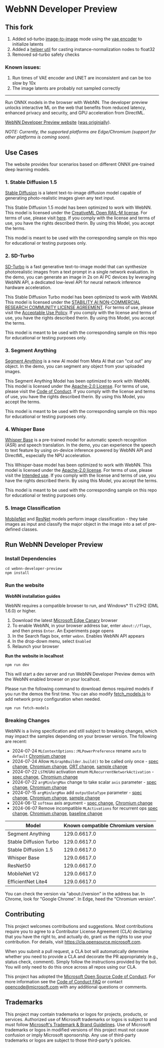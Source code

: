 # WebNN Developer Preview

## This fork
1. Added sd-turbo [image-to-image](demos/sd-turbo/index.js#L558) mode using the [vae encoder](https://huggingface.co/eyaler/sd-turbo-webnn/tree/main/vae_encoder) to initialize latents
2. Added a [helper util](demos/sd-turbo/fix_instance_norm.py) for casting instance-normalization nodes to float32
3. Removed sd-turbo safety checks

### Known issues:

1. Run times of VAE encoder and UNET are inconsistent and can be too slow by 10x
2. The image latents are probably not sampled correctly

---

Run ONNX models in the browser with WebNN. The developer preview unlocks interactive ML on the web that benefits from reduced latency, enhanced privacy and security, and GPU acceleration from DirectML.

[WebNN Developer Preview website](https://eyaler.github.io/webnn-developer-preview/)
([was originially](https://microsoft.github.io/webnn-developer-preview/)).

_NOTE: Currently, the supported platforms are Edge/Chromium (support for other platforms is coming soon)._

## Use Cases

The website provides four scenarios based on different ONNX pre-trained deep learning models.

### 1. Stable Diffusion 1.5

[Stable Diffusion](https://huggingface.co/microsoft/stable-diffusion-v1.5-webnn/tree/main) is a latent text-to-image diffusion model capable of generating photo-realistic images given any text input.

This Stable Diffusion 1.5 model has been optimized to work with WebNN. This model is licensed under the [CreativeML Open RAIL-M license](https://github.com/CompVis/stable-diffusion/blob/main/LICENSE). For terms of use, please visit [here](https://huggingface.co/runwayml/stable-diffusion-v1-5#uses). If you comply with the license and terms of use, you have the rights described therin. By using this Model, you accept the terms.

This model is meant to be used with the corresponding sample on this repo for educational or testing purposes only.


### 2. SD-Turbo

[SD-Turbo](https://huggingface.co/microsoft/sd-turbo-webnn/tree/main) is a fast generative text-to-image model that can synthesize photorealistic images from a text prompt in a single network evaluation. In the demo, you can generate an image in 2s on AI PC devices by leveraging WebNN API, a dedicated low-level API for neural network inference hardware acceleration.

This Stable Diffusion Turbo model has been optimized to work with WebNN. This model is licensed under the [STABILITY AI NON-COMMERCIAL RESEARCH COMMUNITY LICENSE AGREEMENT](https://huggingface.co/stabilityai/sd-turbo/blob/main/LICENSE). For terms of use, please visit the [Acceptable Use Policy](https://stability.ai/use-policy). If you comply with the license and terms of use, you have the rights described therin. By using this Model, you accept the terms.

This model is meant to be used with the corresponding sample on this repo for educational or testing purposes only.


### 3. Segment Anything

[Segment Anything](https://huggingface.co/microsoft/segment-anything-model-webnn/tree/main) is a new AI model from Meta AI that can "cut out" any object. In the demo, you can segment any object from your uploaded images.

This Segment Anything Model has been optimized to work with WebNN. This model is licensed under the [Apache-2.0 License](https://github.com/facebookresearch/segment-anything?tab=Apache-2.0-1-ov-file#readme). For terms of use, please visit the [Code of Conduct](https://github.com/facebookresearch/segment-anything?tab=coc-ov-file#readme). If you comply with the license and terms of use, you have the rights described therin. By using this Model, you accept the terms.

This model is meant to be used with the corresponding sample on this repo for educational or testing purposes only.


### 4. Whisper Base

[Whisper Base](https://huggingface.co/microsoft/whisper-base-webnn/tree/main) is a pre-trained model for automatic speech recognition (ASR) and speech translation. In the demo, you can experience the speech to text feature by using on-device inference powered by WebNN API and DirectML, especially the NPU acceleration.

This Whisper-base model has been optimized to work with WebNN. This model is licensed under the [Apache-2.0 license](https://huggingface.co/datasets/choosealicense/licenses/blob/main/markdown/apache-2.0.md). For terms of use, please visit the [Intended use](https://huggingface.co/openai/whisper-base#evaluated-use). If you comply with the license and terms of use, you have the rights described therin. By using this Model, you accept the terms.

This model is meant to be used with the corresponding sample on this repo for educational or testing purposes only.


### 5. Image Classification

[MobileNet](https://github.com/onnx/models/tree/main/validated/vision/classification/mobilenet) and [ResNet](https://github.com/onnx/models/tree/main/validated/vision/classification/resnet) models perform image classification - they take images as input and classify the major object in the image into a set of pre-defined classes.

## Run WebNN Developer Preview

### Install Dependencies

```
cd webnn-developer-preview
npm install
```

### Run the website

**WebNN installation guides**

WebNN requires a compatible browser to run, and Windows* 11 v21H2 (DML 1.6.0) or higher.

1. Download the latest [Microsoft Edge Canary](https://www.microsoft.com/edge/download/insider) browser
2. To enable WebNN, in your browser address bar, enter `about://flags`, and then press `Enter`. An Experiments page opens
3. In the Search flags box, enter `webnn`. Enables WebNN API appears
4. In the drop-down menu, select `Enabled`
5. Relaunch your browser

**Run the website in localhost**

```
npm run dev
```

This will start a dev server and run WebNN Developer Preview demos with the WebNN enabled browser on your localhost.

Please run the following command to download demos required models if you run the demos the first time. You can also modify [fetch_models.js](./fetch_models.js) to add network proxy configuration when needed.

```
npm run fetch-models
```

### Breaking Changes

WebNN is a living specification and still subject to breaking changes, which may impact the samples depending on your browser version. The following are recent:

- 2024-07-24 `MLContextOptions::MLPowerPreference` rename `auto` to `default` [Chromium change](https://chromium-review.googlesource.com/c/chromium/src/+/5716629)
- 2024-07-24 Allow `MLGraphBuilder.build()` to be called only once - [spec change](https://github.com/webmachinelearning/webnn/pull/717), [Chromium change](https://chromium-review.googlesource.com/c/chromium/src/+/5684454), [ORT change](https://github.com/microsoft/onnxruntime/pull/21514), [sample change](https://github.com/microsoft/webnn-developer-preview/pull/21)
- 2024-07-22 `LSTM`/`GRU` activation enum `MLRecurrentNetworkActivation` - [spec change](https://github.com/webmachinelearning/webnn/pull/718), [Chromium change](https://chromium-review.googlesource.com/c/chromium/src/+/5689531)
- 2024-07-22 `argMin`/`argMax` change to take scalar `axis` parameter - [spec change](https://github.com/webmachinelearning/webnn/pull/724]), [Chromium change](https://chromium-review.googlesource.com/c/chromium/src/+/5721028)
- 2024-07-15 `argMin`/`argMax` add `outputDataType` parameter - [spec change](https://github.com/webmachinelearning/webnn/pull/730), [Chromium change](https://chromium-review.googlesource.com/c/chromium/src/+/5692538), [sample change](https://github.com/microsoft/webnn-developer-preview/pull/19])
- 2024-06-12 `softmax` axis argument - [spec change](https://github.com/webmachinelearning/webnn/pull/649), [Chromium change](https://chromium-review.googlesource.com/c/chromium/src/+/5495877)
- 2024-06-07 Remove incompatible `MLActivations` for recurrent ops [spec change](https://github.com/webmachinelearning/webnn/pull/703/files), [Chromium change](https://chromium-review.googlesource.com/c/chromium/src/+/5494397), [baseline change](https://github.com/webmachinelearning/webnn-baseline/pull/95)

Model                  | Known compatible Chromium version
-----------------------|-------------------------------
Segment Anything       | 129.0.6617.0
Stable Diffusion Turbo | 129.0.6617.0
Stable Diffusion 1.5   | 129.0.6617.0
Whisper Base           | 129.0.6617.0
ResNet50               | 129.0.6617.0
MobileNet V2           | 129.0.6617.0
EfficientNet Lite4     | 129.0.6617.0

You can check the version via "about://version" in the address bar. In Chrome, look for "Google Chrome". In Edge, heed the "Chromium version".

## Contributing

This project welcomes contributions and suggestions.  Most contributions require you to agree to a
Contributor License Agreement (CLA) declaring that you have the right to, and actually do, grant us
the rights to use your contribution. For details, visit https://cla.opensource.microsoft.com.

When you submit a pull request, a CLA bot will automatically determine whether you need to provide
a CLA and decorate the PR appropriately (e.g., status check, comment). Simply follow the instructions
provided by the bot. You will only need to do this once across all repos using our CLA.

This project has adopted the [Microsoft Open Source Code of Conduct](https://opensource.microsoft.com/codeofconduct/).
For more information see the [Code of Conduct FAQ](https://opensource.microsoft.com/codeofconduct/faq/) or
contact [opencode@microsoft.com](mailto:opencode@microsoft.com) with any additional questions or comments.

## Trademarks

This project may contain trademarks or logos for projects, products, or services. Authorized use of Microsoft
trademarks or logos is subject to and must follow
[Microsoft's Trademark & Brand Guidelines](https://www.microsoft.com/en-us/legal/intellectualproperty/trademarks/usage/general).
Use of Microsoft trademarks or logos in modified versions of this project must not cause confusion or imply Microsoft sponsorship.
Any use of third-party trademarks or logos are subject to those third-party's policies.
